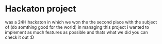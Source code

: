 # Hackaton project 
was a 24H hackaton in which we won the the second place with the subject of (do somthing good for the world)
in managing this project i wanted to implement as much features as possible and thats what we did you can check it out :D
